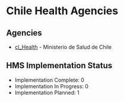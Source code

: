 # Chile Health Agencies

## Agencies

- [cl_Health](cl_Health/index.md) - Ministerio de Salud de Chile

## HMS Implementation Status

- Implementation Complete: 0
- Implementation In Progress: 0
- Implementation Planned: 1
